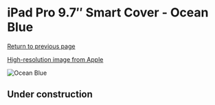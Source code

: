# iPad Pro 9.7″ Smart Cover - Ocean Blue

[Return to previous page](/ipad_pro97)

[High-resolution image from Apple](https://store.storeimages.cdn-apple.com/8756/as-images.apple.com/is/MN462?wid=4500&hei=4500&fmt=png)

<div style="width: 512px"><img src="/almost_uncompressed/MN462.webp" alt="Ocean Blue"></div>

## Under construction
